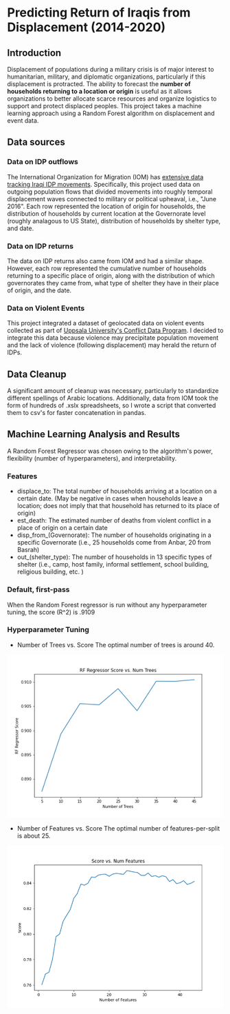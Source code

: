 # Predicting Return of Iraqis from Displacement (2014-2020)

## Introduction

Displacement of populations during a military crisis is of major interest to humanitarian, military, and diplomatic organizations, particularly if this displacement is protracted. The ability to forecast the **number of households returning to a location or origin**  is useful as it allows organizations to better allocate scarce resources and organize logistics to support and protect displaced peoples. This project takes a machine learning approach using a Random Forest algorithm on displacement and event data. 

## Data sources

### Data on IDP outflows
The International Organization for Migration (IOM) has [extensive data tracking Iraqi IDP movements](http://iraqdtm.iom.int/). Specifically, this project used data on outgoing population flows that divided movements into roughly temporal displacement waves connected to military or political upheaval, i.e., "June 2016". Each row represented the location of origin for households, the distribution of households by current location at the Governorate level (roughly analagous to US State), distribution of households by shelter type, and date. 

### Data on IDP returns
The data on IDP returns also came from IOM and had a similar shape. However, each row represented the cumulative number of households returning to a specific place of origin, along with the distribution of which governorates they came from, what type of shelter they have in their place of origin, and the date. 

### Data on Violent Events
This project integrated a dataset of geolocated data on violent events collected as part of [Uppsala University's Conflict Data Program](https://ucdp.uu.se/country/645). I decided to integrate this data because violence may precipitate population movement and the lack of violence (following displacement) may herald the return of IDPs. 

## Data Cleanup
A significant amount of cleanup was necessary, particularly to standardize different spellings of Arabic locations. Additionally, data from IOM took the form of hundreds of .xslx spreadsheets, so I wrote a script that converted them to csv's for faster concatenation in pandas. 

## Machine Learning Analysis and Results
A Random Forest Regressor was chosen owing to the algorithm's power, flexibility (number of hyperparameters), and interpretability. 

### Features
* displace_to: The total number of households arriving at a location on a certain date. (May be negative in cases when households leave a location; does not imply that that household has returned to its place of origin)
* est_death: The estimated number of deaths from violent conflict in a place of origin on a certain date
* disp_from_(Governorate): The number of households originating in a specific Governorate (i.e., 25 households come from Anbar, 20 from Basrah)
* out_(shelter_type): The number of households in 13 specific types of shelter (i.e., camp, host family, informal settlement, school building, religious building, etc. )

### Default, first-pass
When the Random Forest regressor is run without any hyperparameter tuning, the score (R^2) is .9109

### Hyperparameter Tuning

* Number of Trees vs. Score 
The optimal number of trees is around 40. 

![](images/numtrees_vs_score.png)

* Number of Features vs. Score
The optimal number of features-per-split is about 25. 

![](images/features_vs_score.png)